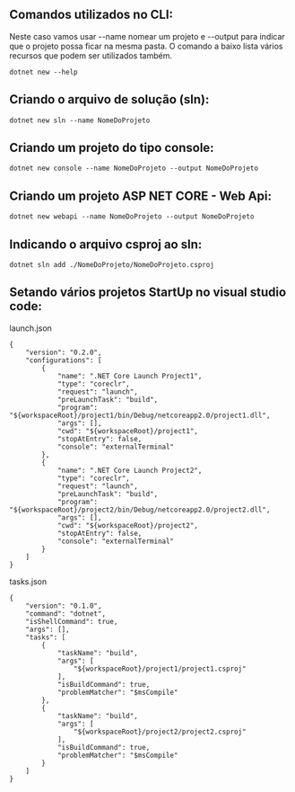 ## Comandos utilizados no CLI:
Neste caso vamos usar --name nomear um projeto e --output para indicar que o projeto possa ficar na mesma pasta.
O comando a baixo lista vários recursos que podem ser utilizados também.
```
dotnet new --help
```
## Criando o arquivo de solução (sln):
```
dotnet new sln --name NomeDoProjeto
```
## Criando um projeto do tipo console:
```
dotnet new console --name NomeDoProjeto --output NomeDoProjeto
```
## Criando um projeto ASP NET CORE - Web Api:
```
dotnet new webapi --name NomeDoProjeto --output NomeDoProjeto
```
## Indicando o arquivo csproj ao sln:
```
dotnet sln add ./NomeDoProjeto/NomeDoProjeto.csproj
```
## Setando vários projetos StartUp no visual studio code:
launch.json
```
{
    "version": "0.2.0",
    "configurations": [
        {
            "name": ".NET Core Launch Project1",
            "type": "coreclr",
            "request": "launch",
            "preLaunchTask": "build",
            "program": "${workspaceRoot}/project1/bin/Debug/netcoreapp2.0/project1.dll",
            "args": [],
            "cwd": "${workspaceRoot}/project1",
            "stopAtEntry": false,
            "console": "externalTerminal"
        },
        {
            "name": ".NET Core Launch Project2",
            "type": "coreclr",
            "request": "launch",
            "preLaunchTask": "build",
            "program": "${workspaceRoot}/project2/bin/Debug/netcoreapp2.0/project2.dll",
            "args": [],
            "cwd": "${workspaceRoot}/project2",
            "stopAtEntry": false,
            "console": "externalTerminal"
        }
    ]
}
``` 
tasks.json
```
{
    "version": "0.1.0",
    "command": "dotnet",
    "isShellCommand": true,
    "args": [],
    "tasks": [
        {
            "taskName": "build",
            "args": [
                "${workspaceRoot}/project1/project1.csproj"
            ],
            "isBuildCommand": true,
            "problemMatcher": "$msCompile"
        },
        {
            "taskName": "build",
            "args": [
                "${workspaceRoot}/project2/project2.csproj"
            ],
            "isBuildCommand": true,
            "problemMatcher": "$msCompile"
        }
    ]
}
```